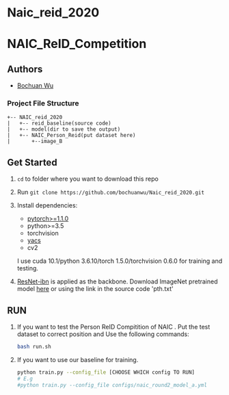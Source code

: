 # Naic_reid_2020
# NAIC_ReID_Competition


## Authors

- [Bochuan Wu](https://github.com/bochuanwu/)



### Project File Structure

```
+-- NAIC_reid_2020
|   +-- reid_baseline(source code)
|   +-- model(dir to save the output)
|   +-- NAIC_Person_Reid(put dataset here)
|		+--image_B
```

## Get Started

1. `cd` to folder where you want to download this repo

2. Run `git clone https://github.com/bochuanwu/Naic_reid_2020.git`

3. Install dependencies:
   - [pytorch>=1.1.0](https://pytorch.org/)
   - python>=3.5
   - torchvision
   - [yacs](https://github.com/rbgirshick/yacs)
   - cv2
   
   I use cuda 10.1/python 3.6.10/torch 1.5.0/torchvision 0.6.0 for training and testing.
   
5.  [ResNet-ibn](https://github.com/XingangPan/IBN-Net) is applied as the backbone. Download ImageNet pretrained model  [here](https://drive.google.com/drive/folders/1thS2B8UOSBi_cJX6zRy6YYRwz_nVFI_S)  or using the link in the source code 'pth.txt'

## RUN

1. If you want to test the Person ReID Compitition of NAIC . Put the test dataset to correct position and Use the following commands:

   ```bash
   bash run.sh
   ```

2. If  you want to use our baseline for training. 

   ```bash
   python train.py --config_file [CHOOSE WHICH config TO RUN]
   # E.g
   #python train.py --config_file configs/naic_round2_model_a.yml
   ```
